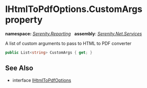 # IHtmlToPdfOptions.CustomArgs property
**namespace:** *[Serenity.Reporting](../../README.md#serenity.reporting-namespace)*   **assembly**: *[Serenity.Net.Services](../../README.md)*

A list of custom arguments to pass to HTML to PDF converter

```csharp
public List<string> CustomArgs { get; }
```

## See Also

* interface [IHtmlToPdfOptions](../IHtmlToPdfOptions.md)